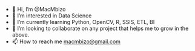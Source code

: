 - 👋 Hi, I’m @MacMbizo
- 👀 I’m interested in Data Science
- 🌱 I’m currently learning Python, OpenCV, R, SSIS, ETL, BI
- 💞️ I’m looking to collaborate on any project that helps me to grow in the above.
- 📫 How to reach me macmbizo@gmail.com

<!---
MacMbizo/MacMbizo is a ✨ special ✨ repository because its `README.md` (this file) appears on your GitHub profile.
You can click the Preview link to take a look at your changes.
--->
